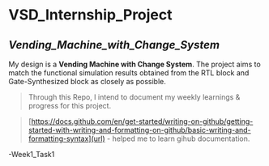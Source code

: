 # **VSD_Internship_Project**
## _Vending_Machine_with_Change_System_
My design is a **Vending Machine with Change System**. The project aims to match the functional simulation results obtained from the RTL block and Gate-Synthesized block as closely as possible.

>Through this Repo, I intend to document my weekly learnings & progress for this project.

>[https://docs.github.com/en/get-started/writing-on-github/getting-started-with-writing-and-formatting-on-github/basic-writing-and-formatting-syntax](url) - helped me to learn gihub documentation.

-Week1_Task1
